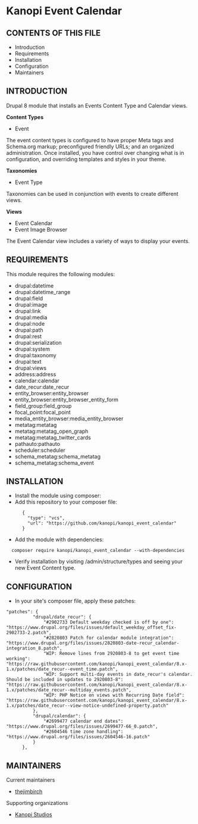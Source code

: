 # Kanopi Event Calendar


CONTENTS OF THIS FILE
---------------------

 * Introduction
 * Requirements
 * Installation
 * Configuration
 * Maintainers

INTRODUCTION
------------
Drupal 8 module that installs an Events Content Type and Calendar views.

**Content Types**

  * Event

The event content types is configured to have proper Meta tags and Schema.org
markup; preconfigured friendly URLs; and an organized administration.  Once 
installed, you have control over changing what is in configuration, and 
overriding templates and styles in your theme.

**Taxonomies**

  * Event Type

Taxonomies can be used in conjunction with events to create different views.

**Views**
  * Event Calendar
  * Event Image Browser

The Event Calendar view includes a variety of ways to display your events.

REQUIREMENTS
------------

This module requires the following modules:

  * drupal:datetime
  * drupal:datetime_range
  * drupal:field
  * drupal:image
  * drupal:link
  * drupal:media
  * drupal:node
  * drupal:path
  * drupal:rest
  * drupal:serialization
  * drupal:system
  * drupal:taxonomy
  * drupal:text
  * drupal:views
  * address:address
  * calendar:calendar
  * date_recur:date_recur
  * entity_browser:entity_browser
  * entity_browser:entity_browser_entity_form
  * field_group:field_group
  * focal_point:focal_point
  * media_entity_browser:media_entity_browser
  * metatag:metatag
  * metatag:metatag_open_graph
  * metatag:metatag_twitter_cards
  * pathauto:pathauto
  * scheduler:scheduler
  * schema_metatag:schema_metatag
  * schema_metatag:schema_event

INSTALLATION
------------

  * Install the module using composer:
  * Add this repository to your composer file:
  ```
        {
          "type": "vcs",
          "url": "https://github.com/kanopi/kanopi_event_calendar"
        }
  ```
  * Add the module with dependencies:
  ```
    composer require kanopi/kanopi_event_calendar --with-dependencies
  ```
  * Verify installation by visiting /admin/structure/types and seeing your new 
  Event Content type.

CONFIGURATION
-------------

  * In your site's composer file, apply these patches:
  ```
  "patches": {
            "drupal/date_recur": {
                "#2902733 Default weekday checked is off by one": "https://www.drupal.org/files/issues/default_weekday_offset_fix-2902733-2.patch",
                "#2820803 Patch for calendar module integration": "https://www.drupal.org/files/issues/2820803-date-recur_calendar-integration_8.patch",
                "WIP: Remove lines from 2920803-8 to get event time working": "https://raw.githubusercontent.com/kanopi/kanopi_event_calendar/8.x-1.x/patches/date_recur--event_time.patch",
                "WIP: Support multi-day events in date_recur's calendar. Should be included in updates to 2920803-8": "https://raw.githubusercontent.com/kanopi/kanopi_event_calendar/8.x-1.x/patches/date_recur--multiday_events.patch",
                "WIP: PHP Notice on views with Recurring Date field": "https://raw.githubusercontent.com/kanopi/kanopi_event_calendar/8.x-1.x/patches/date_recur--view-notice-undefined-property.patch"
            },
            "drupal/calendar": {
                "#2699477 calendar end dates": "https://www.drupal.org/files/issues/2699477-66_0.patch",
                "#2604546 time zone handling": "https://www.drupal.org/files/issues/2604546-16.patch"
            }
        },
  ```

MAINTAINERS
-----------

Current maintainers
  * [thejimbirch](https://www.drupal.org/u/thejimbirch)

Supporting organizations
  * [Kanopi Studios](https://www.kanopistudios.com)
